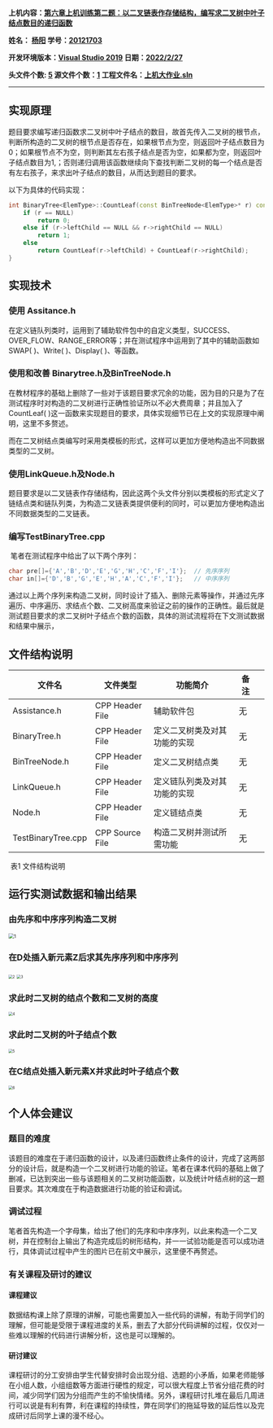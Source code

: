 **上机内容：**<u>**第六章上机训练第二题：以二叉链表作存储结构，编写求二叉树中叶子结点数目的递归函数**</u>

**姓名：                <u>杨阳</u>                                                 学号：<u>20121703</u>**

**开发环境版本：<u>Visual Studio 2019</u>                          日期：<u>2022/2/27</u>**

**头文件个数:       <u>5</u>                                                       源文件个数：<u>1</u>                       工程文件名：<u>上机大作业.sln</u>**

---

## 实现原理

​		题目要求编写递归函数求二叉树中叶子结点的数目，故首先传入二叉树的根节点，判断所构造的二叉树的根节点是否存在，如果根节点为空，则返回叶子结点数目为0；如果根节点不为空，则判断其左右孩子结点是否为空，如果都为空，则返回叶子结点数目为1,；否则递归调用该函数继续向下查找判断二叉树的每一个结点是否有左右孩子，来求出叶子结点的数目，从而达到题目的要求。

以下为具体的代码实现：

```cpp
int BinaryTree<ElemType>::CountLeaf(const BinTreeNode<ElemType>* r) const {
	if (r == NULL)
		return 0;
	else if (r->leftChild == NULL && r->rightChild == NULL)
		return 1;
	else
		return CountLeaf(r->leftChild) + CountLeaf(r->rightChild);
}
```



## 实现技术

### 使用 Assitance.h

​		在定义链队列类时，运用到了辅助软件包中的自定义类型，SUCCESS、OVER_FLOW、RANGE_ERROR等；并在测试程序中运用到了其中的辅助函数如SWAP( )、Write( )、Display( )、等函数。

### 使用和改善 Binarytree.h及BinTreeNode.h

​		在教材程序的基础上删除了一些对于该题目要求冗余的功能，因为目的只是为了在测试程序时对构造的二叉树进行正确性验证所以不必大费周章；并且加入了CountLeaf( )这一函数来实现题目的要求，具体实现细节已在上文的实现原理中阐明，这里不多赘述。

​		而在二叉树结点类编写时采用类模板的形式，这样可以更加方便地构造出不同数据类型的二叉树。

###  使用LinkQueue.h及Node.h

​		题目要求是以二叉链表作存储结构，因此这两个头文件分别以类模板的形式定义了链结点类和链队列类，为构造二叉链表类提供便利的同时，可以更加方便地构造出不同数据类型的二叉链表。

### 编写TestBinaryTree.cpp

​		笔者在测试程序中给出了以下两个序列：

```c++
char pre[]={'A','B','D','E','G','H','C','F','I'};  // 先序序列
char in[]={'D','B','G','E','H','A','C','F','I'};   // 中序序列
```

​		通过以上两个序列来构造二叉树，同时设计了插入、删除元素等操作，并通过先序遍历、中序遍历、求结点个数、二叉树高度来验证之前的操作的正确性。最后就是测试题目要求的求二叉树叶子结点个数的函数，具体的测试流程将在下文测试数据和结果中展示，



## 文件结构说明

| 文件名             | 文件类型        | 功能简介                     | 备注 |      |
| ------------------ | --------------- | ---------------------------- | ---- | ---- |
| Assistance.h       | CPP Header File | 辅助软件包                   | 无   |      |
| BinaryTree.h       | CPP Header File | 定义二叉树类及对其功能的实现 | 无   |      |
| BinTreeNode.h      | CPP Header File | 定义二叉树结点类             | 无   |      |
| LinkQueue.h        | CPP Header File | 定义链队列类及对其功能的实现 | 无   |      |
| Node.h             | CPP Header File | 定义链结点类                 | 无   |      |
| TestBinaryTree.cpp | CPP Source File | 构造二叉树并测试所需功能     | 无   |      |

​                                                                                    表1 文件结构说明



## 运行实测试数据和输出结果

###  由先序和中序序列构造二叉树

<img src="https://typora-picgo-outis.oss-cn-shanghai.aliyuncs.com/img/202210161904436.png" alt="1" style="zoom: 67%;" />

###  在D处插入新元素Z后求其先序序列和中序序列

<img src="https://typora-picgo-outis.oss-cn-shanghai.aliyuncs.com/img/202210161904661.png" alt="2" style="zoom: 50%;" />

<img src="https://typora-picgo-outis.oss-cn-shanghai.aliyuncs.com/img/202210161904822.png" alt="3" style="zoom:50%;" />

###  求此时二叉树的结点个数和二叉树的高度

<img src="https://typora-picgo-outis.oss-cn-shanghai.aliyuncs.com/img/202210161905994.png" alt="4" style="zoom:50%;" />

###  求此时二叉树的叶子结点个数

<img src="https://typora-picgo-outis.oss-cn-shanghai.aliyuncs.com/img/202210161905051.png" alt="5" style="zoom:50%;" />

###  在C结点处插入新元素X并求此时叶子结点个数

<img src="https://typora-picgo-outis.oss-cn-shanghai.aliyuncs.com/img/202210161905768.png" alt="6" style="zoom:50%;" />



## 个人体会建议

### 题目的难度

​		该题目的难度在于递归函数的设计，以及递归函数终止条件的设计，完成了这两部分的设计后，就是构造一个二叉树进行功能的验证。笔者在课本代码的基础上做了删减，已达到突出一些与该题相关的二叉树功能函数，以及统计叶结点树的这一题目要求。其次难度在于构造数据进行功能的验证和调试。

### 调试过程

​		笔者首先构造一个字母集，给出了他们的先序和中序序列，以此来构造一个二叉树，并在控制台上输出了构造完成后的树形结构，并一一试验功能是否可以成功进行，具体调试过程中产生的图片已在前文中展示，这里便不再赘述。

### 有关课程及研讨的建议 

####  课程建议

​		数据结构课上除了原理的讲解，可能也需要加入一些代码的讲解，有助于同学们的理解，但可能是受限于课程进度的关系，删去了大部分代码讲解的过程，仅仅对一些难以理解的代码进行讲解分析，这也是可以理解的。

####  研讨建议

​		课程研讨的分工安排由学生代替安排时会出现分组、选题的小矛盾，如果老师能够在小组人数，小组组数等方面进行硬性的规定，可以很大程度上节省分组花费的时间，减少同学们因为分组而产生的不愉快情绪。另外，课程研讨扎堆在最后几周进行可以说是有利有弊，利在课程的持续性，弊在同学们的拖延导致的延后性以及完成研讨后同学上课的漫不经心。

